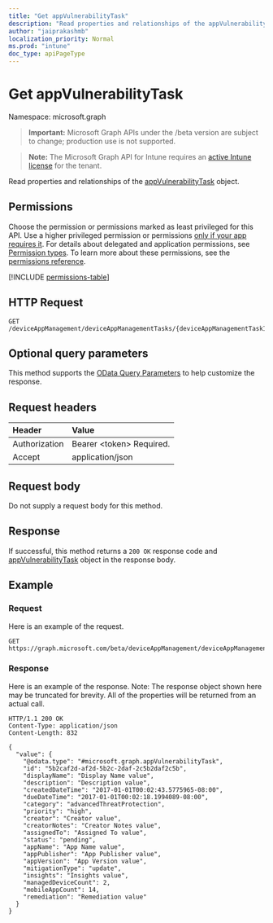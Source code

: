```yaml
---
title: "Get appVulnerabilityTask"
description: "Read properties and relationships of the appVulnerabilityTask object."
author: "jaiprakashmb"
localization_priority: Normal
ms.prod: "intune"
doc_type: apiPageType
---
```


# Get appVulnerabilityTask

Namespace: microsoft.graph

> **Important:** Microsoft Graph APIs under the /beta version are subject to change; production use is not supported.

> **Note:** The Microsoft Graph API for Intune requires an [active Intune license](https://go.microsoft.com/fwlink/?linkid=839381) for the tenant.

Read properties and relationships of the [appVulnerabilityTask](../resources/intune-partnerintegration-appvulnerabilitytask.md) object.

## Permissions
Choose the permission or permissions marked as least privileged for this API. Use a higher privileged permission or permissions [only if your app requires it](/graph/permissions-overview#best-practices-for-using-microsoft-graph-permissions). For details about delegated and application permissions, see [Permission types](/graph/permissions-overview#permission-types). To learn more about these permissions, see the [permissions reference](/graph/permissions-reference).

<!-- { "blockType": "permissions", "name": "intune_partnerintegration_appvulnerabilitytask_get" } -->
[!INCLUDE [permissions-table](../includes/permissions/intune-partnerintegration-appvulnerabilitytask-get-permissions.md)]

## HTTP Request
<!-- {
  "blockType": "ignored"
}
-->
``` http
GET /deviceAppManagement/deviceAppManagementTasks/{deviceAppManagementTaskId}
```

## Optional query parameters
This method supports the [OData Query Parameters](/graph/query-parameters) to help customize the response.

## Request headers
|Header|Value|
|:---|:---|
|Authorization|Bearer &lt;token&gt; Required.|
|Accept|application/json|

## Request body
Do not supply a request body for this method.

## Response
If successful, this method returns a `200 OK` response code and [appVulnerabilityTask](../resources/intune-partnerintegration-appvulnerabilitytask.md) object in the response body.

## Example

### Request
Here is an example of the request.
``` http
GET https://graph.microsoft.com/beta/deviceAppManagement/deviceAppManagementTasks/{deviceAppManagementTaskId}
```

### Response
Here is an example of the response. Note: The response object shown here may be truncated for brevity. All of the properties will be returned from an actual call.
``` http
HTTP/1.1 200 OK
Content-Type: application/json
Content-Length: 832

{
  "value": {
    "@odata.type": "#microsoft.graph.appVulnerabilityTask",
    "id": "5b2caf2d-af2d-5b2c-2daf-2c5b2daf2c5b",
    "displayName": "Display Name value",
    "description": "Description value",
    "createdDateTime": "2017-01-01T00:02:43.5775965-08:00",
    "dueDateTime": "2017-01-01T00:02:18.1994089-08:00",
    "category": "advancedThreatProtection",
    "priority": "high",
    "creator": "Creator value",
    "creatorNotes": "Creator Notes value",
    "assignedTo": "Assigned To value",
    "status": "pending",
    "appName": "App Name value",
    "appPublisher": "App Publisher value",
    "appVersion": "App Version value",
    "mitigationType": "update",
    "insights": "Insights value",
    "managedDeviceCount": 2,
    "mobileAppCount": 14,
    "remediation": "Remediation value"
  }
}
```
